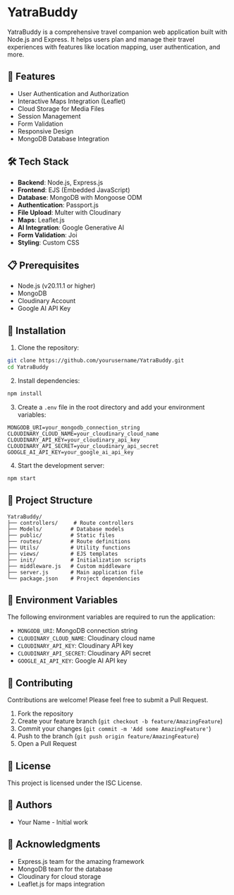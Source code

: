 # YatraBuddy

YatraBuddy is a comprehensive travel companion web application built with Node.js and Express. It helps users plan and manage their travel experiences with features like location mapping, user authentication, and more.

## 🚀 Features

- User Authentication and Authorization
- Interactive Maps Integration (Leaflet)
- Cloud Storage for Media Files
- Session Management
- Form Validation
- Responsive Design
- MongoDB Database Integration

## 🛠️ Tech Stack

- **Backend**: Node.js, Express.js
- **Frontend**: EJS (Embedded JavaScript)
- **Database**: MongoDB with Mongoose ODM
- **Authentication**: Passport.js
- **File Upload**: Multer with Cloudinary
- **Maps**: Leaflet.js
- **AI Integration**: Google Generative AI
- **Form Validation**: Joi
- **Styling**: Custom CSS

## 📋 Prerequisites

- Node.js (v20.11.1 or higher)
- MongoDB
- Cloudinary Account
- Google AI API Key

## 🔧 Installation

1. Clone the repository:
```bash
git clone https://github.com/yourusername/YatraBuddy.git
cd YatraBuddy
```

2. Install dependencies:
```bash
npm install
```

3. Create a `.env` file in the root directory and add your environment variables:
```env
MONGODB_URI=your_mongodb_connection_string
CLOUDINARY_CLOUD_NAME=your_cloudinary_cloud_name
CLOUDINARY_API_KEY=your_cloudinary_api_key
CLOUDINARY_API_SECRET=your_cloudinary_api_secret
GOOGLE_AI_API_KEY=your_google_ai_api_key
```

4. Start the development server:
```bash
npm start
```

## 📁 Project Structure

```
YatraBuddy/
├── controllers/     # Route controllers
├── Models/         # Database models
├── public/         # Static files
├── routes/         # Route definitions
├── Utils/          # Utility functions
├── views/          # EJS templates
├── init/           # Initialization scripts
├── middleware.js   # Custom middleware
├── server.js       # Main application file
└── package.json    # Project dependencies
```

## 🔐 Environment Variables

The following environment variables are required to run the application:

- `MONGODB_URI`: MongoDB connection string
- `CLOUDINARY_CLOUD_NAME`: Cloudinary cloud name
- `CLOUDINARY_API_KEY`: Cloudinary API key
- `CLOUDINARY_API_SECRET`: Cloudinary API secret
- `GOOGLE_AI_API_KEY`: Google AI API key

## 🤝 Contributing

Contributions are welcome! Please feel free to submit a Pull Request.

1. Fork the repository
2. Create your feature branch (`git checkout -b feature/AmazingFeature`)
3. Commit your changes (`git commit -m 'Add some AmazingFeature'`)
4. Push to the branch (`git push origin feature/AmazingFeature`)
5. Open a Pull Request

## 📝 License

This project is licensed under the ISC License.

## 👥 Authors

- Your Name - Initial work

## 🙏 Acknowledgments

- Express.js team for the amazing framework
- MongoDB team for the database
- Cloudinary for cloud storage
- Leaflet.js for maps integration 
